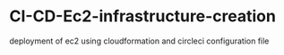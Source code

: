 # CI-CD-Ec2-infrastructure-creation
deployment of ec2 using cloudformation and circleci configuration file
